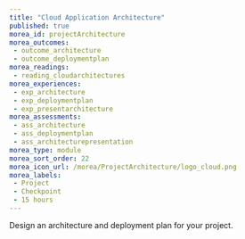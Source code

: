 ```yaml
---
title: "Cloud Application Architecture"
published: true
morea_id: projectArchitecture
morea_outcomes:
 - outcome_architecture
 - outcome_deploymentplan
morea_readings:	
 - reading_cloudarchitectures
morea_experiences:
 - exp_architecture
 - exp_deploymentplan
 - exp_presentarchitecture
morea_assessments:
 - ass_architecture
 - ass_deploymentplan
 - ass_architecturepresentation
morea_type: module
morea_sort_order: 22
morea_icon_url: /morea/ProjectArchitecture/logo_cloud.png
morea_labels:
 - Project
 - Checkpoint
 - 15 hours
---
```

Design an architecture and deployment plan for your project.